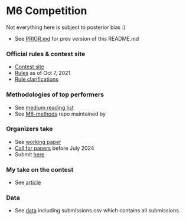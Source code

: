 # M6 Competition

Not everything here is subject to posterior bias :)

- See [PRIOR.md](https://github.com/microprediction/m6/blob/main/PRIOR.md) for prev version of this README.md

### Official rules & contest site

- [Contest site](https://mofc.unic.ac.cy/the-m6-competition/)
- [Rules](https://github.com/microprediction/m6/blob/main/docs/M6-forecasting-competition-Guidelines-20210908.pdf) as of Oct 7, 2021
- [Rule clarifications](https://github.com/microprediction/m6/blob/main/docs/clarifications.md)

### Methodologies of top performers

- See [medium reading list](https://medium.com/@microprediction/list/m6-financial-forecasting-competition-2d50ce33b3bd)  
- See [M6-methods](https://github.com/Mcompetitions/M6-methods/tree/main) repo maintained by 

### Organizers take

- See [working paper](https://arxiv.org/abs/2310.13357)
- [Call for papers](https://www.sciencedirect.com/journal/international-journal-of-forecasting/about/call-for-papers#the-m6-forecasting-competition) before July 2024
- Submit [here](https://www2.cloud.editorialmanager.com/ijf/default2.aspx)

### My take on the contest

- See [article](https://medium.com/geekculture/the-options-market-beat-94-of-participants-in-the-m6-financial-forecasting-contest-fa4f47f57d33)

### Data

- See [data](https://github.com/microprediction/m6/tree/main/data) including submissions.csv which contains all submissions. 
